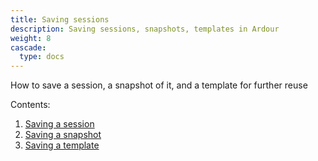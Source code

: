 ```yaml
---
title: Saving sessions
description: Saving sessions, snapshots, templates in Ardour
weight: 8
cascade:
  type: docs
---
```


How to save a session, a snapshot of it, and a template for further reuse

Contents:

1. [Saving a session](saving-a-session/)
2. [Saving a snapshot](saving-a-snapshot/)
3. [Saving a template](saving-a-template/)
